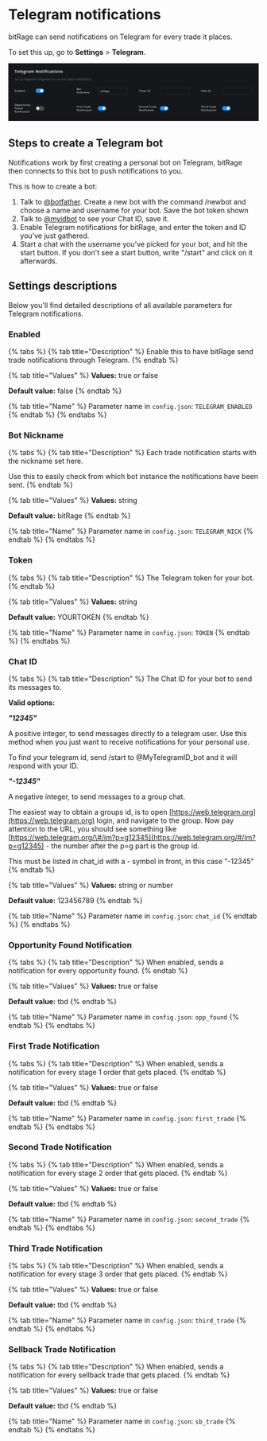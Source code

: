 # Telegram notifications

bitRage can send notifications on Telegram for every trade it places.

To set this up, go to **Settings** &gt; **Telegram**.

![](../../.gitbook/assets/image%20%2810%29.png)

## Steps to create a Telegram bot

Notifications work by first creating a personal bot on Telegram, bitRage then connects to this bot to push notifications to you.

This is how to create a bot:

1. Talk to [@botfather](https://telegram.me/botfather). Create a new bot with the command /newbot and choose a name and username for your bot. Save the bot token shown
2. Talk to [@myidbot](https://telegram.me/myidbot) to see your Chat ID, save it.
3. Enable Telegram notifications for bitRage, and enter the token and ID you've just gathered.
4. Start a chat with the username you've picked for your bot, and hit the start button. If you don't see a start button, write "/start" and click on it afterwards.

## Settings descriptions

Below you'll find detailed descriptions of all available parameters for Telegram notifications.

### Enabled

{% tabs %}
{% tab title="Description" %}
Enable this to have bitRage send trade notifications through Telegram.
{% endtab %}

{% tab title="Values" %}
**Values:** true or false

**Default value:** false
{% endtab %}

{% tab title="Name" %}
Parameter name in `config.json`: `TELEGRAM_ENABLED`
{% endtab %}
{% endtabs %}

### Bot Nickname

{% tabs %}
{% tab title="Description" %}
Each trade notification starts with the nickname set here.

Use this to easily check from which bot instance the notifications have been sent.
{% endtab %}

{% tab title="Values" %}
**Values:** string

**Default value:** bitRage
{% endtab %}

{% tab title="Name" %}
Parameter name in `config.json`: `TELEGRAM_NICK`
{% endtab %}
{% endtabs %}

### Token

{% tabs %}
{% tab title="Description" %}
The Telegram token for your bot.
{% endtab %}

{% tab title="Values" %}
**Values:** string

**Default value:** YOURTOKEN
{% endtab %}

{% tab title="Name" %}
Parameter name in `config.json`: `TOKEN`
{% endtab %}
{% endtabs %}

### Chat ID

{% tabs %}
{% tab title="Description" %}
The Chat ID for your bot to send its messages to.

**Valid options:**

_**"12345"**_

A positive integer, to send messages directly to a telegram user. Use this method when you just want to receive notifications for your personal use.

To find your telegram id, send /start to @MyTelegramID\_bot and it will respond with your ID.

_**"-12345"**_

A negative integer, to send messages to a group chat.

The easiest way to obtain a groups id, is to open [https://web.telegram.org](https://web.telegram.org) login, and navigate to the group. Now pay attention to the URL, you should see something like [https://web.telegram.org/\#/im?p=g12345](https://web.telegram.org/#/im?p=g12345) - the number after the p=g part is the group id.

This must be listed in chat\_id with a - symbol in front, in this case "-12345"
{% endtab %}

{% tab title="Values" %}
**Values:** string or number

**Default value:** 123456789
{% endtab %}

{% tab title="Name" %}
Parameter name in `config.json`: `chat_id`
{% endtab %}
{% endtabs %}

### Opportunity Found Notification

{% tabs %}
{% tab title="Description" %}
When enabled, sends a notification for every opportunity found.
{% endtab %}

{% tab title="Values" %}
**Values:** true or false

**Default value:** tbd
{% endtab %}

{% tab title="Name" %}
Parameter name in `config.json`: `opp_found`
{% endtab %}
{% endtabs %}

### First Trade Notification

{% tabs %}
{% tab title="Description" %}
When enabled, sends a notification for every stage 1 order that gets placed.
{% endtab %}

{% tab title="Values" %}
**Values:** true or false

**Default value:** tbd
{% endtab %}

{% tab title="Name" %}
Parameter name in `config.json`: `first_trade`
{% endtab %}
{% endtabs %}

### Second Trade Notification

{% tabs %}
{% tab title="Description" %}
When enabled, sends a notification for every stage 2 order that gets placed.
{% endtab %}

{% tab title="Values" %}
**Values:** true or false

**Default value:** tbd
{% endtab %}

{% tab title="Name" %}
Parameter name in `config.json`: `second_trade`
{% endtab %}
{% endtabs %}

### Third Trade Notification

{% tabs %}
{% tab title="Description" %}
When enabled, sends a notification for every stage 3 order that gets placed.
{% endtab %}

{% tab title="Values" %}
**Values:** true or false

**Default value:** tbd
{% endtab %}

{% tab title="Name" %}
Parameter name in `config.json`: `third_trade`
{% endtab %}
{% endtabs %}

### Sellback Trade Notification

{% tabs %}
{% tab title="Description" %}
When enabled, sends a notification for every sellback trade that gets placed.
{% endtab %}

{% tab title="Values" %}
**Values:** true or false

**Default value:** tbd
{% endtab %}

{% tab title="Name" %}
Parameter name in `config.json`: `sb_trade`
{% endtab %}
{% endtabs %}

### 

